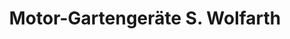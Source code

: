 ---
title: "Motor-Gartengeräte S. Wolfarth"
url: /wesertal/motor-gartengeraete-s-wolfarth/
shop: Haushaltsartikel
---